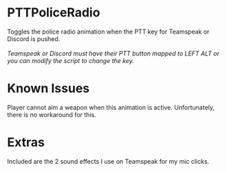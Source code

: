 # PTTPoliceRadio
Toggles the police radio animation when the PTT key for Teamspeak or Discord is pushed.
<br><br>
*Teamspeak or Discord must have their PTT button mapped to LEFT ALT or you can modify the script to change the key.*
<br>
# Known Issues
Player cannot aim a weapon when this animation is active. Unfortunately, there is no workaround for this.
# Extras
Included are the 2 sound effects I use on Teamspeak for my mic clicks.
